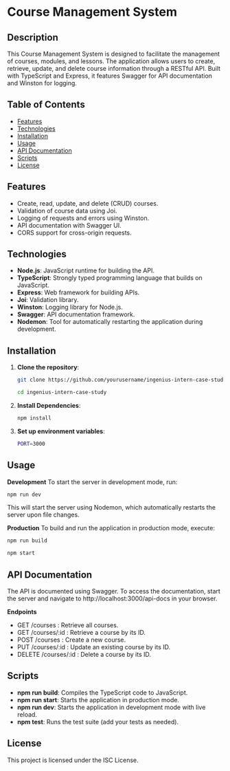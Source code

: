 # Course Management System

## Description

This Course Management System is designed to facilitate the management of courses, modules, and lessons. The application allows users to create, retrieve, update, and delete course information through a RESTful API. Built with TypeScript and Express, it features Swagger for API documentation and Winston for logging.

## Table of Contents

- [Features](#features)
- [Technologies](#technologies)
- [Installation](#installation)
- [Usage](#usage)
- [API Documentation](#api-documentation)
- [Scripts](#scripts)
- [License](#license)

## Features

- Create, read, update, and delete (CRUD) courses.
- Validation of course data using Joi.
- Logging of requests and errors using Winston.
- API documentation with Swagger UI.
- CORS support for cross-origin requests.

## Technologies

- **Node.js**: JavaScript runtime for building the API.
- **TypeScript**: Strongly typed programming language that builds on JavaScript.
- **Express**: Web framework for building APIs.
- **Joi**: Validation library.
- **Winston**: Logging library for Node.js.
- **Swagger**: API documentation framework.
- **Nodemon**: Tool for automatically restarting the application during development.

## Installation

1. **Clone the repository**:

   ```bash
   git clone https://github.com/yourusername/ingenius-intern-case-study.git

   cd ingenius-intern-case-study
   ```

2. **Install Dependencies**:

   ```bash
   npm install
   ```

3. **Set up environment variables**:

   ```bash
   PORT=3000
   ```

## Usage

**Development**
To start the server in development mode, run:

```bash
npm run dev
```

This will start the server using Nodemon, which automatically restarts the server upon file changes.

**Production**
To build and run the application in production mode, execute:

```bash
npm run build

npm start

```

## API Documentation

The API is documented using Swagger. To access the documentation, start the server and navigate to http://localhost:3000/api-docs in your browser.

**Endpoints**

- GET /courses : Retrieve all courses.
- GET /courses/:id : Retrieve a course by its ID.
- POST /courses : Create a new course.
- PUT /courses/:id : Update an existing course by its ID.
- DELETE /courses/:id : Delete a course by its ID.

## Scripts

- **npm run build**: Compiles the TypeScript code to JavaScript.
- **npm run start**: Starts the application in production mode.
- **npm run dev**: Starts the application in development mode with live reload.
- **npm test**: Runs the test suite (add your tests as needed).

## License

This project is licensed under the ISC License.

